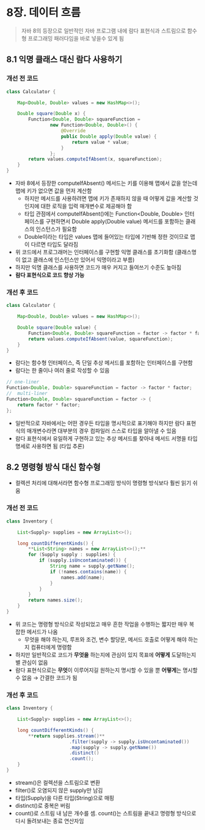 # 8장. 데이터 흐름
> 자바 8의 등장으로 일반적인 자바 프로그램 내에 람다 표현식과 스트림으로 함수형 프로그래밍 패러다임을 바로 넣을수 있게 됨
> 

## 8.1 익명 클래스 대신 람다 사용하기

### 개선 전 코드

```java
class Calculator {

    Map<Double, Double> values = new HashMap<>();

    Double square(Double x) {
        Function<Double, Double> squareFunction =
                new Function<Double, Double>() {
                    @Override
                    public Double apply(Double value) {
                        return value * value;
                    }
                };
        return values.computeIfAbsent(x, squareFunction);
    }
}
```

- 자바 8에서 등장한 computeIfAbsent() 메서드는 키를 이용해 맵에서 값을 얻는데 맵에 키가 없으면 값을 먼저 계산함
    - 하지만 메서드를 사용하려면 맵에 키가 존재하지 않을 때 어떻게 값을 계산할 것인지에 대한 로직을 입력 매개변수로 제공해야 함
    - 타입 관점에서 computeIfAbsent()에는 Function<Double, Double> 인터페이스를 구현하면서 Double apply(Double value) 메서드를 포함하는 클래스의 인스턴스가 필요함
    - Double이라는 타입은 values 맵에 들어있는 타입에 기반해 정한 것이므로 맵이 다르면 타입도 달라짐
- 위 코드에서 프로그래머는 인터페이스를 구현할 익명 클래스를 초기화함 (클래스명이 없고 클래스에 인스턴스만 있어서 익명이라고 부름)
- 하지만 익명 클래스를 사용하면 코드가 매우 커지고 들여쓰기 수준도 높아짐
- **람다 표현식으로 코드 향상 가능**

### 개선 후 코드

```java
class Calculator {

    Map<Double, Double> values = new HashMap<>();

    Double square(Double value) {
        Function<Double, Double> squareFunction = factor -> factor * factor;
        return values.computeIfAbsent(value, squareFunction);
    }
}
```

- 람다는 함수형 인터페이스, 즉 단일 추상 메서드를 포함하는 인터페이스를 구현함
- 람다는 한 줄이나 여러 줄로 작성할 수 있음

```java
// one-liner
Function<Double, Double> squareFunction = factor -> factor * factor;
//  multi-liner
Function<Double, Double> squareFunction = factor -> {
    return factor * factor;
};
```

- 일반적으로 자바에서는 어떤 경우든 타입을 명시적으로 표기해야 하지만 람다 표현식의 매개변수라면 대부분의 경우 컴파일러 스스로 타입을 알아낼 수 있음
- 람다 표현식에서 유일하게 구현하고 있는 추상 메서드를 찾아내 메서드 서명을 타입 명세로 사용하면 됨 (타입 추론)

## 8.2 명령형 방식 대신 함수형

- 컬렉션 처리에 대해서라면 함수형 프로그래밍 방식이 명령형 방식보다 훨씬 읽기 쉬움

### 개선 전 코드

```java
class Inventory {

    List<Supply> supplies = new ArrayList<>();

    long countDifferentKinds() {
        **List<String> names = new ArrayList<>();**
        for (Supply supply : supplies) {
            if (supply.isUncontaminated()) {
                String name = supply.getName();
                if (!names.contains(name)) {
                    names.add(name);
                }
            }
        }
        return names.size();
    }
}
```

- 위 코드는 명령형 방식으로 작성되었고 매우 흔한 작업을 수행하는 짧지만 매우 복잡한 메서드가 나옴
    - 무엇을 해야 하는지, 루프와 조건, 변수 할당문, 메서드 호출로 어떻게 해야 하는지 컴퓨터에게 명령함
- 하지만 일반적으로 코드가 **무엇을** 하는지에 관심이 있지 목표에 **어떻게** 도달하는지 별 관심이 없음
- 람다 표현식으로는 **무엇**이 이루어지길 원하는지 명시할 수 있을 뿐 **어떻게**는 명시할 수 없음 → 간결한 코드가 됨

### 개선 후 코드

```java
class Inventory {

    List<Supply> supplies = new ArrayList<>();

    long countDifferentKinds() {
        **return supplies.stream()**
                       .filter(supply -> supply.isUncontaminated())
                       .map(supply -> supply.getName())
                       .distinct()
                       .count();
    }
}
```

- stream()은 컬렉션을 스트림으로 변환
- filter()로 오염되지 않은 supply만 남김
- 타입(Supply)을 다른 타입(String)으로 매핑
- distinct()로 중복은 버림
- count()로 스트림 내 남은 개수를 셈. count()는 스트림을 끝내고 명령형 방식으로 다시 돌려보내는 종료 연산자임
